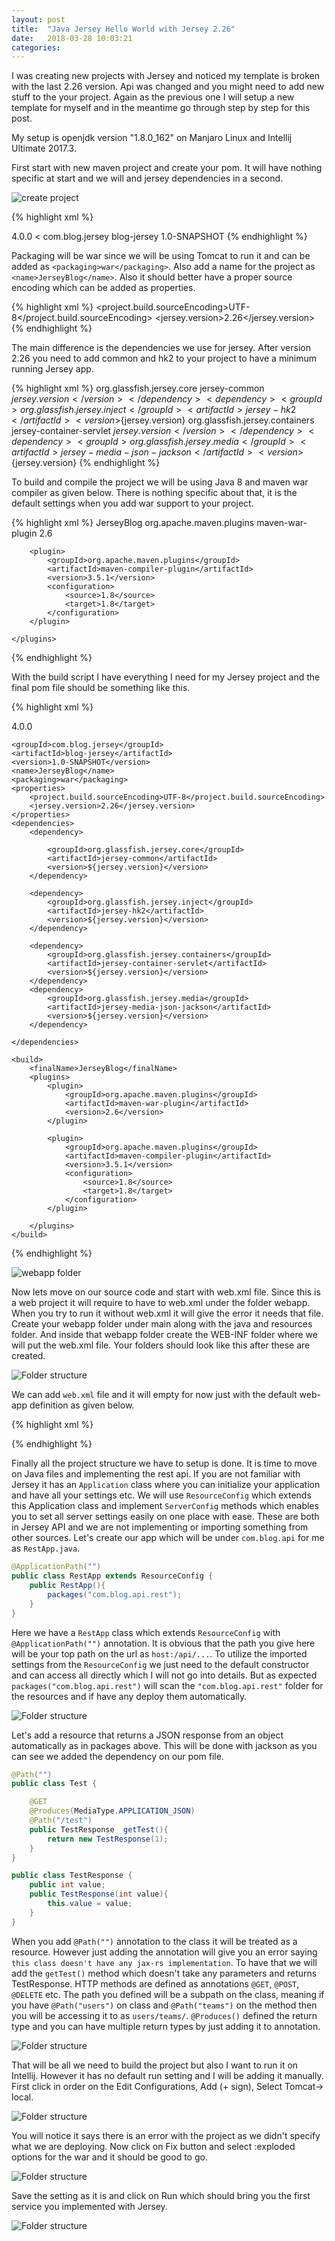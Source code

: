 ```yaml
---
layout: post
title:  "Java Jersey Hello World with Jersey 2.26"
date:   2018-03-28 10:03:21
categories:
---
```

I was creating new projects with Jersey and noticed my template is broken with the last 2.26 version.
Api was changed and you might need to add new stuff to the your project. Again as the previous one I will setup a
new template for myself and in the meantime go through step by step for this post. 

My setup is openjdk version "1.8.0_162" on Manjaro Linux and Intellij Ultimate 2017.3.

First start with new maven project and create your pom. It will have nothing specific at start and we will and jersey dependencies in a second.

![create project](/assets/img/1_create_project.png)

{% highlight xml %}
<?xml version="1.0" encoding="UTF-8"?>
<project xmlns="http://maven.apache.org/POM/4.0.0"
         xmlns:xsi="http://www.w3.org/2001/XMLSchema-instance"
         xsi:schemaLocation="http://maven.apache.org/POM/4.0.0 http://maven.apache.org/xsd/maven-4.0.0.xsd">
    <modelVersion>4.0.0</modelVersion>
    <
    <groupId>com.blog.jersey</groupId>
    <artifactId>blog-jersey</artifactId>
    <version>1.0-SNAPSHOT</version>
</project>
{% endhighlight %}

Packaging will be war since we will be using Tomcat to run it and can be added as `<packaging>war</packaging>`. Also add a name for the project as `<name>JerseyBlog</name>`. Also it should better have a proper source encoding which can be added as properties.

{% highlight xml %}
<properties>
        <project.build.sourceEncoding>UTF-8</project.build.sourceEncoding>
        <jersey.version>2.26</jersey.version>
</properties>
{% endhighlight %}

The main difference is the dependencies we use for jersey. After version 2.26 you need to add common and hk2 to your project to have a minimum running Jersey app. 

{% highlight xml %}
<dependencies>
    <dependency>
        <groupId>org.glassfish.jersey.core</groupId>
        <artifactId>jersey-common</artifactId>
        <version>${jersey.version}</version>
    </dependency>
    <dependency>
        <groupId>org.glassfish.jersey.inject</groupId>
        <artifactId>jersey-hk2</artifactId>
        <version>${jersey.version}</version>
    </dependency>
    <dependency>
        <groupId>org.glassfish.jersey.containers</groupId>
        <artifactId>jersey-container-servlet</artifactId>
        <version>${jersey.version}</version>
    </dependency>
    <dependency>
        <groupId>org.glassfish.jersey.media</groupId>
        <artifactId>jersey-media-json-jackson</artifactId>
        <version>${jersey.version}</version>
    </dependency>
</dependencies>
{% endhighlight %}

To build and compile the project we will be using Java 8 and maven war compiler as given below. There is nothing specific about that, it is the default settings when you add war support to your project.

{% highlight xml %}
<build>
    <finalName>JerseyBlog</finalName>
    <plugins>
        <plugin>
            <groupId>org.apache.maven.plugins</groupId>
            <artifactId>maven-war-plugin</artifactId>
            <version>2.6</version>
        </plugin>

        <plugin>
            <groupId>org.apache.maven.plugins</groupId>
            <artifactId>maven-compiler-plugin</artifactId>
            <version>3.5.1</version>
            <configuration>
                <source>1.8</source>
                <target>1.8</target>
            </configuration>
        </plugin>

    </plugins>
</build>
{% endhighlight %}

With the build script I have everything I need for my Jersey project and the final pom file should be something like this. 

{% highlight xml %}
<?xml version="1.0" encoding="UTF-8"?>
<project xmlns="http://maven.apache.org/POM/4.0.0"
         xmlns:xsi="http://www.w3.org/2001/XMLSchema-instance"
         xsi:schemaLocation="http://maven.apache.org/POM/4.0.0 http://maven.apache.org/xsd/maven-4.0.0.xsd">
    <modelVersion>4.0.0</modelVersion>

    <groupId>com.blog.jersey</groupId>
    <artifactId>blog-jersey</artifactId>
    <version>1.0-SNAPSHOT</version>
    <name>JerseyBlog</name>
    <packaging>war</packaging>
    <properties>
        <project.build.sourceEncoding>UTF-8</project.build.sourceEncoding>
        <jersey.version>2.26</jersey.version>
    </properties>
    <dependencies>
        <dependency>

            <groupId>org.glassfish.jersey.core</groupId>
            <artifactId>jersey-common</artifactId>
            <version>${jersey.version}</version>
        </dependency>

        <dependency>
            <groupId>org.glassfish.jersey.inject</groupId>
            <artifactId>jersey-hk2</artifactId>
            <version>${jersey.version}</version>
        </dependency>

        <dependency>
            <groupId>org.glassfish.jersey.containers</groupId>
            <artifactId>jersey-container-servlet</artifactId>
            <version>${jersey.version}</version>
        </dependency>
        <dependency>
            <groupId>org.glassfish.jersey.media</groupId>
            <artifactId>jersey-media-json-jackson</artifactId>
            <version>${jersey.version}</version>
        </dependency>

    </dependencies>

    <build>
        <finalName>JerseyBlog</finalName>
        <plugins>
            <plugin>
                <groupId>org.apache.maven.plugins</groupId>
                <artifactId>maven-war-plugin</artifactId>
                <version>2.6</version>
            </plugin>

            <plugin>
                <groupId>org.apache.maven.plugins</groupId>
                <artifactId>maven-compiler-plugin</artifactId>
                <version>3.5.1</version>
                <configuration>
                    <source>1.8</source>
                    <target>1.8</target>
                </configuration>
            </plugin>

        </plugins>
    </build>
</project>
{% endhighlight %}


![webapp folder](/assets/img/2_web_app.png)


Now lets move on our source code and start with web.xml file. Since this is a web project it will require to have to web.xml under the folder webapp. When you try to run it without web.xml it will give the error it needs that file. Create your webapp folder under main along with the java and resources folder. And inside that webapp folder create the WEB-INF folder where we will put the web.xml file. Your folders should look like this after these are created. 

![Folder structure](/assets/img/3_folders.png)

We can add `web.xml` file and it will empty for now just with the default web-app definition as given below. 
 

{% highlight xml %}
<?xml version="1.0" encoding="UTF-8"?>

<web-app xmlns="http://xmlns.jcp.org/xml/ns/javaee"
         xmlns:xsi="http://www.w3.org/2001/XMLSchema-instance"
         xsi:schemaLocation="http://xmlns.jcp.org/xml/ns/javaee http://xmlns.jcp.org/xml/ns/javaee/web-app_3_1.xsd"
         version="3.1"
         id="blog-api">
</web-app>
{% endhighlight %}

Finally all the project structure we have to setup is done. It is time to move on Java files and implementing the rest api. If you are not familiar with Jersey it has an `Application` class where you can initialize your application and have all your settings etc. We will use `ResourceConfig` which extends this Application class and implement `ServerConfig` methods which enables you to set all server settings easily on one place with ease. These are both in Jersey API and we are not implementing or 
importing something from other sources. Let's create our app which will be under `com.blog.api` for me as `RestApp.java`.

```java
@ApplicationPath("")
public class RestApp extends ResourceConfig {
    public RestApp(){
        packages("com.blog.api.rest");
    }
}
```
Here we have a `RestApp` class which extends `ResourceConfig` with `@ApplicationPath("")` annotation. It is obvious that the path you give here will be your top path on the url as `host:/api/...`. To utilize the imported settings from the `ResourceConfig` we just need to the default constructor and can access all directly which I will not go into details. But as expected `packages("com.blog.api.rest")`  will scan the `"com.blog.api.rest"` folder for the resources and if have any deploy them automatically. 

![Folder structure](/assets/img/4_source_codes.png)

Let's add a resource that returns a JSON response from an object automatically as in packages above. This will be done with jackson as you can see we added the dependency on our pom file. 

```java
@Path("")
public class Test {

    @GET
    @Produces(MediaType.APPLICATION_JSON)
    @Path("/test")
    public TestResponse	 getTest(){
    	return new TestResponse(1);
    }
}
```
```java
public class TestResponse {
    public int value;
    public TestResponse(int value){
        this.value = value;
    }
}
```

When you add `@Path("")` annotation to the class it will be treated as a resource. However just adding the annotation will give you an error saying `this class doesn't have any jax-rs implementation`. To have that we will add the `getTest()` method which doesn't take any parameters and returns TestResponse. HTTP methods are defined as annotations `@GET`, `@POST`, `@DELETE` etc. The path you defined will be a subpath on the class, meaning if you have `@Path("users")` on class and `@Path("teams")` on the method then you will be accessing it to as `users/teams/`. `@Produces()` defined the return type and you can have multiple return types by just adding it to annotation. 

![Folder structure](/assets/img/5_no_run.png)

That will be all we need to build the project but also I want to run it on Intellij. However it has no default run setting and I will be adding it manually. First click in order on the Edit Configurations, Add (+ sign), Select Tomcat-> local.

![Folder structure](/assets/img/6_prepare_tomcat.png)

 You will notice it says there is an error with the project as we didn't specify what we are deploying. Now click on Fix button and select :exploded options for the war and it should be good to go. 
 
![Folder structure](/assets/img/7_fix_deploy.png)

Save the setting as it is and click on Run which should bring you the first service you implemented with Jersey. 

![Folder structure](/assets/img/8_result.png)